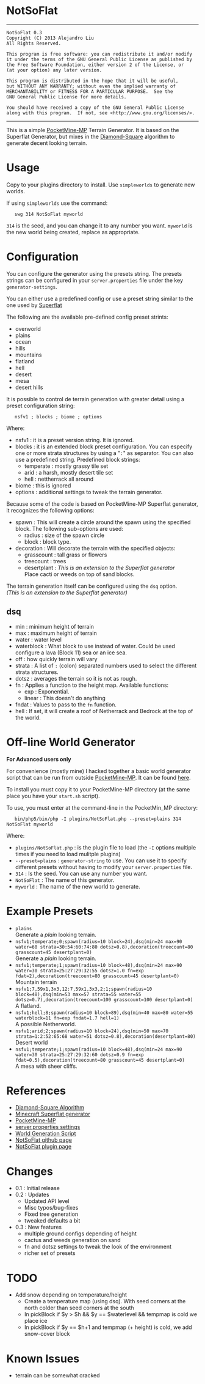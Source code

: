 # NotSoFlat

* * *

    NotSoFlat 0.3
    Copyright (C) 2013 Alejandro Liu  
    All Rights Reserved.

    This program is free software: you can redistribute it and/or modify
    it under the terms of the GNU General Public License as published by
    the Free Software Foundation, either version 2 of the License, or
    (at your option) any later version.

    This program is distributed in the hope that it will be useful,
    but WITHOUT ANY WARRANTY; without even the implied warranty of
    MERCHANTABILITY or FITNESS FOR A PARTICULAR PURPOSE.  See the
    GNU General Public License for more details.

    You should have received a copy of the GNU General Public License
    along with this program.  If not, see <http://www.gnu.org/licenses/>.

* * *

This is a simple [PocketMine-MP][3] Terrain Generator.  It is based on the
Superflat Generator, but mixes in the [Diamond-Square][1] algorithm
to generate decent looking terrain.

# Usage

Copy to your plugins directory to install.  Use `simpleworlds` to
generate new worlds.

If using `simpleworlds` use the command:

       swg 314 NotSoFlat myworld

`314` is the seed, and you can change it to any number you want.
`myworld` is the new world being created, replace as appropriate.

# Configuration

You can configure the generator using the presets string.
The presets strings can be configured in your `server.properties`
file under the key `generator-settings`.

You can either use a predefined config or use a preset string similar
to the one used by [Superflat][2]

The following are the available pre-defined config preset strints:

- overworld
- plains
- ocean
- hills
- mountains
- flatland
- hell
- desert
- mesa
- desert hills

It is possible to control de terrain generation with greater
detail using a preset configuration string:

       nsfv1 ; blocks ; biome ; options

Where:

- nsfv1 : it is a preset version string. It is ignored.
- blocks : it is an extended block preset configuration.  You can
  especify one or more strata structures by using a "`:`" as
  separator.  You can also use a predefined string.  Predefined
  block strings:
  - temperate : mostly grassy tile set
  - arid : a harsh, mostly desert tile set
  - hell : nettherrack all around
- biome : this is ignored
- options : additional settings to tweak the terrain generator.

Because some of the code is based on PocketMine-MP Superflat
generator, it recognizes the following options:

- spawn : This will create a circle around the spawn using the
  specified block.  The following sub-options are used:
  - radius : size of the spawn circle
  - block : block type.
- decoration : Will decorate the terrain with the specified objects:
  - grasscount : tall grass or flowers
  - treecount : trees
  - desertplant : _This is an extension to the Superflat generator_  
    Place cacti or weeds on top of sand blocks.

The terrain generation itself can be configured using the `dsq` option.  
_(This is an extension to the Superflat generator)_

## dsq

- min : minimum height of terrain
- max : maximum height of terrain
- water : water level
- waterblock : What block to use instead of water.  Could be used
  configure a lava (Block 11) sea or an ice sea.
- off : how quickly terrain will vary
- strata : A list of `:` (colon) separated numbers used to select
  the different strata structures.
- dotsz : averages the terrain so it is not as rough.
- fn : Applies a function to the height map.  Available functions:
  - exp : Exponential.
  - linear : This doesn't do anything
- fndat : Values to pass to the `fn` function.
- hell : If set, it will create a roof of Netherrack and Bedrock at
  the top of the world.

# Off-line World Generator

__For Advanced users only__

For convenience (mostly mine) I hacked together a basic world
generator script that can be run from outside [PocketMine-MP][3].
It can be found [here][4].

To install you must copy it to your PocketMine-MP directory (at the same
place you have your `start.sh` script).

To use, you must enter at the command-line in the PocketMin_MP directory:

       bin/php5/bin/php -I plugins/NotSoFlat.php --preset=plains 314 NotSoFlat myworld

Where:

- `plugins/NotSoFlat.php` : is the plugin file to load (the `-I` options
  multiple times if you need to load mulitple plugins)
- `--preset=plains` : `generator-string` to use.  You can use it to specify
  different presets without having to modify your `server.properties` file.
- `314` : Is the seed.  You can use any number you want.
- `NotSoFlat` : The name of this generator.
- `myworld` : The name of the new world to generate.

# Example Presets

- `plains`  
   Generate a _plain_ looking terrain.
- `nsfv1;temperate;0;spawn(radius=10 block=24),dsq(min=24 max=90 water=60 strata=30:54:60:74:80 dotsz=0.8),decoration(treecount=80 grasscount=45 desertplant=0)`  
   Generate a _plain_ looking terrain.
- `nsfv1;temperate;1;spawn(radius=10 block=48),dsq(min=24 max=90 water=30 strata=25:27:29:32:55 dotsz=1.0 fn=exp fdat=2),decoration(treecount=80 grasscount=45 desertplant=0)`  
   Mountain terrain
- `nsfv1;7,59x1,3x3,12:7,59x1,3x3,2;1;spawn(radius=10 block=48),dsq(min=53 max=57 strata=55 water=55 dotsz=0.7),decoration(treecount=100 grasscount=100 desertplant=0)`  
   A flatland.
- `nsfv1;hell;8;spawn(radius=10 block=89),dsq(min=40 max=80 water=55 waterblock=11 fn=exp fndat=1.7 hell=1)`  
   A possible Netherworld.
- `nsfv1;arid;2;spawn(radius=10 block=24),dsq(min=50 max=70 strata=1:2:52:65:68 water=51 dotsz=0.8),decoration(desertplant=80)`  
   Desert world
- `nsfv1;temperate;1;spawn(radius=10 block=48),dsq(min=24 max=90 water=30 strata=25:27:29:32:60 dotsz=0.9 fn=exp fdat=0.5),decoration(treecount=80 grasscount=45 desertplant=0)`  
   A mesa with sheer cliffs.

# References

- [Diamond-Square Algorithm][1]
- [Minecraft Superflat generator][2]
- [PocketMine-MP][3]
- [server.properties settings][7]
- [World Generation Script][4]
- [NotSoFlat github page][5]
- [NotSoFlat plugin page][6]

[1]: http://en.wikipedia.org/wiki/Diamond-square_algorithm "Wikipedia"
[2]: http://minecraft.gamepedia.com/Superflat "Superflat Generator"
[3]: http://www.pocketmine.net/ "PocketMine-MP"
[4]: https://raw.github.com/alejandroliu/pocketmine-plugins/master/scripts/GenWorld.php "GenWorld script"
[5]: https://github.com/alejandroliu/pocketmine-plugins/tree/master/NotSoFlat "GitHub page"
[6]: http://forums.pocketmine.net/plugins/notsoflat.385/ "PocketMine-MP Plugins page"
[7]: https://github.com/PocketMine/PocketMine-MP/wiki/server.properties "Server Properties"

# Changes

* 0.1 : Initial release
* 0.2 : Updates
  - Updated API level
  - Misc typos/bug-fixes
  - Fixed tree generation
  - tweaked defaults a bit
* 0.3 : New features
  - multiple ground configs depending of height
  - cactus and weeds generation on sand
  - fn and dotsz settings to tweak the look of the environment
  - richer set of presets

# TODO

- Add snow depending on temperature/height
  - Create a temperature map (using dsq). With seed corners at the north
    colder than seed corners at the south
  - In pickBlock if $y > $h && $y == $waterlevel && tempmap is cold we
    place ice
  - In pickBlock if $y == $h+1 and tempmap (+ height) is cold, we add
    snow-cover block

# Known Issues

- terrain can be somewhat cracked


